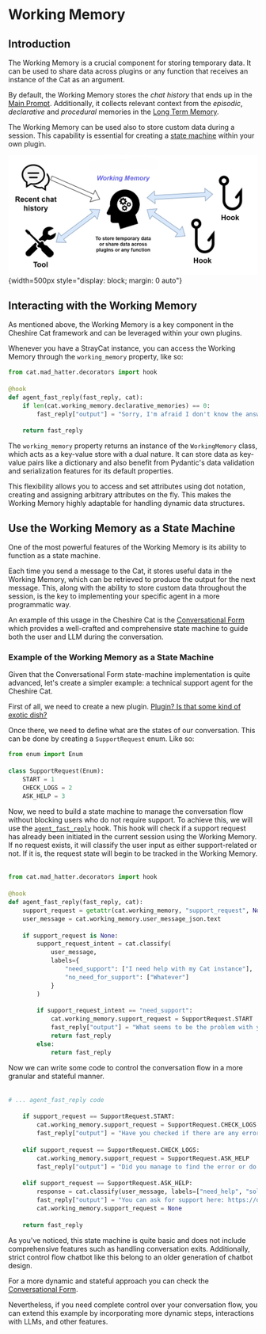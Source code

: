 # Working Memory

## Introduction

The Working Memory is a crucial component for storing temporary data. It can be used to share data across plugins or any function that receives an instance of the Cat as an argument.

By default, the Working Memory stores the *chat history* that ends up in the [Main Prompt](../prompts/main_prompt.md).
Additionally, it collects relevant context from the *episodic*, *declarative* and
*procedural* memories in the [Long Term Memory](long_term_memory.md).

The Working Memory can be used also to store custom data during a session. This capability is essential for creating a [state machine](#use-the-working-memory-as-a-state-machine) within your own plugin.

![Schema of the Cheshire Cat memories](../../../assets/img/diagrams/working-memory.jpg){width=500px style="display: block; margin: 0 auto"}

## Interacting with the Working Memory

As mentioned above, the Working Memory is a key component in the Cheshire Cat framework and can be leveraged within your own plugins.

Whenever you have a StrayCat instance, you can access the Working Memory through the `working_memory` property, like so:

```python
from cat.mad_hatter.decorators import hook

@hook
def agent_fast_reply(fast_reply, cat):
    if len(cat.working_memory.declarative_memories) == 0:
        fast_reply["output"] = "Sorry, I'm afraid I don't know the answer"

    return fast_reply
```

The `working_memory` property returns an instance of the `WorkingMemory` class, which acts as a key-value store with a dual nature. It can store data as key-value pairs like a dictionary and also benefit from Pydantic's data validation and serialization features for its default properties.

This flexibility allows you to access and set attributes using dot notation, creating and assigning arbitrary attributes on the fly. This makes the Working Memory highly adaptable for handling dynamic data structures.

## Use the Working Memory as a State Machine

One of the most powerful features of the Working Memory is its ability to function as a state machine.

Each time you send a message to the Cat, it stores useful data in the Working Memory, which can be retrieved to produce the output for the next message. This, along with the ability to store custom data throughout the session, is the key to implementing your specific agent in a more programmatic way.

An example of this usage in the Cheshire Cat is the [Conversational Form](../../../plugins/forms.md) which provides a well-crafted and comprehensive state machine to guide both the user and LLM during the conversation.

### Example of the Working Memory as a State Machine

Given that the Conversational Form state-machine implementation is quite advanced, let's create a simpler example: a technical support agent for the Cheshire Cat.

First of all, we need to create a new plugin. [Plugin? Is that some kind of exotic dish?](../../../quickstart/prepare-plugin.md)

Once there, we need to define what are the states of our conversation. This can be done by creating a `SupportRequest` enum. Like so:

```python
from enum import Enum

class SupportRequest(Enum):
    START = 1
    CHECK_LOGS = 2
    ASK_HELP = 3
```

Now, we need to build a state machine to manage the conversation flow without blocking users who do not require support. To achieve this, we will use the [`agent_fast_reply`](../../../plugins/hooks.md#available-hooks) hook. This hook will check if a support request has already been initiated in the current session using the Working Memory. If no request exists, it will classify the user input as either support-related or not. If it is, the request state will begin to be tracked in the Working Memory.

```python

from cat.mad_hatter.decorators import hook

@hook
def agent_fast_reply(fast_reply, cat):
    support_request = getattr(cat.working_memory, "support_request", None)
    user_message = cat.working_memory.user_message_json.text

    if support_request is None:
        support_request_intent = cat.classify(
            user_message,
            labels={
                "need_support": ["I need help with my Cat instance"],
                "no_need_for_support": ["Whatever"]
            }
        )

        if support_request_intent == "need_support":
            cat.working_memory.support_request = SupportRequest.START
            fast_reply["output"] = "What seems to be the problem with your Cat instance?"
            return fast_reply
        else:
            return fast_reply

```

Now we can write some code to control the conversation flow in a more granular and stateful manner.

```python

# ... agent_fast_reply code

    if support_request == SupportRequest.START:
        cat.working_memory.support_request = SupportRequest.CHECK_LOGS
        fast_reply["output"] = "Have you checked if there are any errors in your logs?"

    elif support_request == SupportRequest.CHECK_LOGS:
        cat.working_memory.support_request = SupportRequest.ASK_HELP
        fast_reply["output"] = "Did you manage to find the error or do you want to ask for support?"

    elif support_request == SupportRequest.ASK_HELP:
        response = cat.classify(user_message, labels=["need_help", "solved"])
        fast_reply["output"] = "You can ask for support here: https://discord.gg/bHX5sNFCYU" if response == "need_help" else "Good for you!"
        cat.working_memory.support_request = None

    return fast_reply

```

As you've noticed, this state machine is quite basic and does not include comprehensive features such as handling conversation exits. Additionally, strict control flow chatbot like this belong to an older generation of chatbot design.

For a more dynamic and stateful approach you can check the [Conversational Form](https://github.com/CheshireCatAI/conversational-forms).

Nevertheless, if you need complete control over your conversation flow, you can extend this example by incorporating more dynamic steps, interactions with LLMs, and other features.
